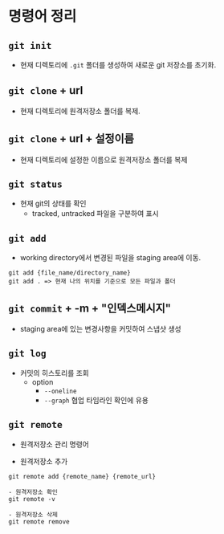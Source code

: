 # 명령어 정리

## `git init`
- 현재 디렉토리에 `.git` 폴더를 생성하여 새로운 git 저장소를 초기화.

## `git clone` + url 
- 현재 디렉토리에 원격저장소 폴더를 복제.

## `git clone` + url + 설정이름
- 현재 디렉토리에 설정한 이름으로 원격저장소 폴더를 복제

## `git status`
- 현재 git의 상태를 확인
    - tracked, untracked 파일을 구분하여 표시

## `git add`
- working directory에서 변경된 파일을 staging area에 이동.

```
git add {file_name/directory_name}
git add . => 현재 나의 위치를 기준으로 모든 파일과 폴더
```

## `git commit` + -m + "인덱스메시지"
- staging area에 있는 변경사항을 커밋하여 스냅샷 생성

## `git log`
- 커밋의 히스토리를 조회
    - option
        - `--oneline`
        - `--graph` 협업 타임라인 확인에 유용

## `git remote`

- 원격저장소 관리 명령어
    
- 원격저장소 추가

```
git remote add {remote_name} {remote_url}
```
    - 원격저장소 확인
    git remote -v

    - 원격저장소 삭제
    git remote remove

